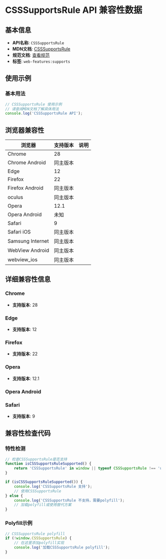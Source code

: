 # CSSSupportsRule API 兼容性数据

## 基本信息

- **API名称**: `CSSSupportsRule`
- **MDN文档**: [CSSSupportsRule](https://developer.mozilla.org/docs/Web/API/CSSSupportsRule)
- **规范文档**: [查看规范](https://drafts.csswg.org/css-conditional-3/#the-csssupportsrule-interface)
- **标签**: `web-features:supports`

## 使用示例

### 基本用法

```javascript
// CSSSupportsRule 使用示例
// 请查阅MDN文档了解具体用法
console.log('CSSSupportsRule API');
```

## 浏览器兼容性

| 浏览器 | 支持版本 | 说明 |
|--------|----------|------|
| Chrome | 28 |  |
| Chrome Android | 同主版本 |  |
| Edge | 12 |  |
| Firefox | 22 |  |
| Firefox Android | 同主版本 |  |
| oculus | 同主版本 |  |
| Opera | 12.1 |  |
| Opera Android | 未知 |  |
| Safari | 9 |  |
| Safari iOS | 同主版本 |  |
| Samsung Internet | 同主版本 |  |
| WebView Android | 同主版本 |  |
| webview_ios | 同主版本 |  |

## 详细兼容性信息

### Chrome

- **支持版本**: 28

### Edge

- **支持版本**: 12

### Firefox

- **支持版本**: 22

### Opera

- **支持版本**: 12.1

### Opera Android


### Safari

- **支持版本**: 9

## 兼容性检查代码

### 特性检测

```javascript
// 检查CSSSupportsRule是否支持
function isCSSSupportsRuleSupported() {
    return 'CSSSupportsRule' in window || typeof CSSSupportsRule !== 'undefined';
}

if (isCSSSupportsRuleSupported()) {
    console.log('CSSSupportsRule 支持');
    // 使用CSSSupportsRule
} else {
    console.log('CSSSupportsRule 不支持，需要polyfill');
    // 加载polyfill或使用替代方案
}
```

### Polyfill示例

```javascript
// CSSSupportsRule polyfill
if (!window.CSSSupportsRule) {
    // 在这里添加polyfill实现
    console.log('加载CSSSupportsRule polyfill');
}
```

